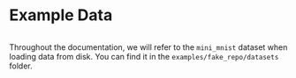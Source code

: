 # Example Data
```{image} images/minimnist.png
```

Throughout the documentation, we will refer to the `mini_mnist` dataset when loading data from disk.
You can find it in the `examples/fake_repo/datasets` folder.